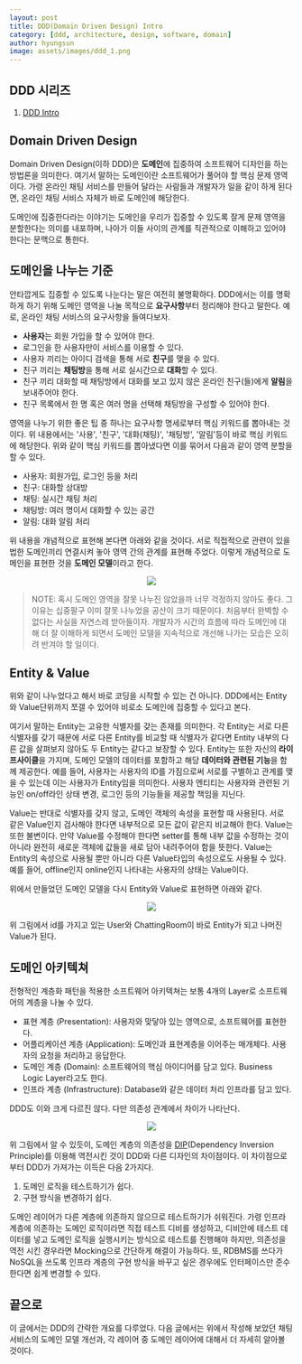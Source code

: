 ```yaml
---
layout: post
title: DDD(Domain Driven Design) Intro  
category: [ddd, architecture, design, software, domain]
author: hyungsun
image: assets/images/ddd_1.png
---
```

## DDD 시리즈
1. [DDD Intro]({{site.url}}/ddd_1)

## Domain Driven Design
Domain Driven Design(이하 DDD)은 **도메인**에 집중하여 소프트웨어 디자인을 하는 방법론을 의미한다. 여기서 말하는 도메인이란 소프트웨어가 풀어야 할 핵심 문제 영역이다.
가령 온라인 채팅 서비스를 만들어 달라는 사람들과 개발자가 일을 같이 하게 된다면, 온라인 채팅 서비스 자체가 바로 도메인에 해당한다.

도메인에 집중한다라는 이야기는 도메인을 우리가 집중할 수 있도록 잘게 문제 영역을 분할한다는 의미를 내포하며,
나아가 이들 사이의 관계를 직관적으로 이해하고 있어야 한다는 문맥으로 통한다.

## 도메인을 나누는 기준
안타깝게도 집중할 수 있도록 나눈다는 말은 여전히 불명확하다. DDD에서는 이를 명확하게 하기 위해 도메인 영역을 나눌 목적으로 **요구사항**부터 정리해야 한다고 말한다.
예로, 온라인 채팅 서비스의 요구사항을 들여다보자.
- **사용자**는 회원 가입을 할 수 있어야 한다.
- 로그인을 한 사용자만이 서비스를 이용할 수 있다.
- 사용자 끼리는 아이디 검색을 통해 서로 **친구**를 맺을 수 있다.
- 친구 끼리는 **채팅방**을 통해 서로 실시간으로 **대화**할 수 있다.
- 친구 끼리 대화할 때 채팅방에서 대화를 보고 있지 않은 온라인 친구(들)에게 **알림**을 보내주어야 한다.
- 친구 목록에서 한 명 혹은 여러 명을 선택해 채팅방을 구성할 수 있어야 한다.

영역을 나누기 위한 좋은 팁 중 하나는 요구사항 명세로부터 핵심 키워드를 뽑아내는 것이다. 위 내용에서는 '사용', '친구', '대화(채팅)', '채팅방', '알림'등이 바로 핵심 키워드에 해당한다.
위와 같이 핵심 키워드를 뽑아냈다면 이를 묶어서 다음과 같이 영역 분할을 할 수 있다.
- 사용자: 회원가입, 로그인 등을 처리
- 친구: 대화할 상대방
- 채팅: 실시간 채팅 처리
- 채팅방: 여러 명이서 대화할 수 있는 공간
- 알림: 대화 알림 처리

위 내용을 개념적으로 표현해 본다면 아래와 같을 것이다. 
서로 직접적으로 관련이 있을 법한 도메인끼리 연결시켜 놓아 영역 간의 관계를 표현해 주었다.
이렇게 개념적으로 도메인을 표현한 것을 **도메인 모델**이라고 한다.
<p align="center">
  <img src="{{ site.url }}/assets/images/ddd_2.png">
</p>

> NOTE: 혹시 도메인 영역을 잘못 나누진 않았을까 너무 걱정하지 않아도 좋다. 그 이유는 십중팔구 이미 잘못 나누었을 공산이 크기 때문이다.
> 처음부터 완벽할 수 없다는 사실을 자연스레 받아들이자.
> 개발자가 시간의 흐름에 따라 도메인에 대해 더 잘 이해하게 되면서 도메인 모델을 지속적으로 개선해 나가는 모습은 오히려 반겨야 할 일이다.

## Entity & Value
위와 같이 나누었다고 해서 바로 코딩을 시작할 수 있는 건 아니다. DDD에서는 Entity와 Value단위까지 쪼갤 수 있어야 비로소 도메인에 집중할 수 있다고 본다.

여기서 말하는 Entity는 고유한 식별자를 갖는 존재를 의미한다. 각 Entity는 서로 다른 식별자를 갖기 때문에 서로 다른 Entity를 비교할 때 식별자가 같다면 Entity 내부의 다른 값을 살펴보지 않아도
두 Entity는 같다고 보장할 수 있다. Entity는 또한 자신의 **라이프사이클**을 가지며, 도메인 모델의 데이터를 포함하고 해당 **데이터와 관련된 기능**을 함께 제공한다.
예를 들어, 사용자는 사용자의 ID를 가짐으로써 서로를 구별하고 관계를 맺을 수 있는데 이는 사용자가 Entity임을 의미한다. 
사용자 엔티티는 사용자와 관련된 기능인 on/off라인 상태 변경, 로그인 등의 기능들을 제공할 책임을 지닌다.

Value는 반대로 식별자를 갖지 않고, 도메인 객체의 속성을 표현할 때 사용된다. 서로 같은 Value인지 검사해야 한다면 내부적으로 모든 값이 같은지 비교해야 한다.
Value는 또한 불변이다. 만약 Value를 수정해야 한다면 setter를 통해 내부 값을 수정하는 것이 아니라 완전히 새로운 객체에 값들을 새로 담아 내려주어야 함을 뜻한다.
Value는 Entity의 속성으로 사용될 뿐만 아니라 다른 Value타입의 속성으로도 사용될 수 있다.
예를 들어, offline인지 online인지 나타내는 사용자의 상태는 Value이다.
 
위에서 만들었던 도메인 모델을 다시 Entity와 Value로 표현하면 아래와 같다.
<p align="center">
  <img src="{{ site.url }}/assets/images/ddd_3.png">
</p>
 
위 그림에서 id를 가지고 있는 User와 ChattingRoom이 바로 Entity가 되고 나머진 Value가 된다.

## 도메인 아키텍쳐
전형적인 계층화 패턴을 적용한 소프트웨어 아키텍쳐는 보통 4개의 Layer로 소프트웨어의 계층을 나눌 수 있다. 
- 표현 계층 (Presentation): 사용자와 맞닿아 있는 영역으로, 소프트웨어를 표현한다.
- 어플리케이션 계층 (Application): 도메인과 표현계층을 이어주는 매개체다. 사용자의 요청을 처리하고 응답한다.
- 도메인 계층 (Domain): 소프트웨어의 핵심 아이디어를 담고 있다. Business Logic Layer라고도 한다.
- 인프라 계층 (Infrastructure): Database와 같은 데이터 처리 인프라를 담고 있다.
  
DDD도 이와 크게 다르진 않다. 다만 의존성 관계에서 차이가 나타난다.
<p align="center">
  <img src="{{ site.url }}/assets/images/ddd_4.png">
</p>

위 그림에서 알 수 있듯이, 도메인 계층의 의존성을 [DIP](https://en.wikipedia.org/wiki/Dependency_inversion_principle)(Dependency Inversion Principle)를 이용해 역전시킨 것이 DDD와 다른 디자인의 차이점이다.
이 차이점으로부터 DDD가 가져가는 이득은 다음 2가지다.
1. 도메인 로직을 테스트하기가 쉽다.
2. 구현 방식을 변경하기 쉽다.

도메인 레이어가 다른 계층에 의존하지 않으므로 테스트하기가 쉬워진다. 가령 인프라 계층에 의존하는 도메인 로직이라면 직접 테스트 디비를 생성하고,
디비안에 테스트 데이터를 넣고 도메인 로직을 실행시키는 방식으로 테스트를 진행해야 하지만, 의존성을 역전 시킨 경우라면 Mocking으로 간단하게 해결이 가능하다.
또, RDBMS를 쓰다가 NoSQL을 쓰도록 인프라 계층의 구현 방식을 바꾸고 싶은 경우에도 인터페이스만 준수한다면 쉽게 변경할 수 있다. 

## 끝으로
이 글에서는 DDD의 간략한 개요를 다루었다. 다음 글에서는 위에서 작성해 보았던 채팅 서비스의 도메인 모델 개선과, 각 레이어 중 도메인 레이어에 대해서 더 자세히 알아볼 것이다.
